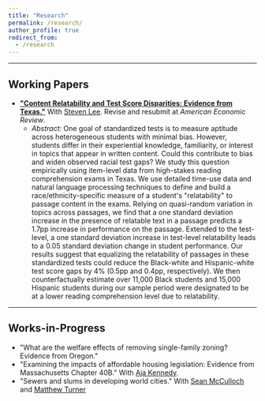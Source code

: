 ```yaml
---
title: "Research"
permalink: /research/
author_profile: true
redirect_from:
  - /research
---
```


<hr>

## Working Papers
* [**"Content Relatability and Test Score Disparities: Evidence from Texas."**](https://stevensjlee.github.io/culture-testing/lee_schaelling_latest_draft.pdf) With [Steven Lee](https://sites.google.com/view/stevenslee/home). Revise and resubmit at *American Economic Review*.
  * *Abstract:* One goal of standardized tests is to measure aptitude across heterogeneous students with minimal bias. However, students differ in their experiential knowledge, familiarity, or interest in topics that appear in written content. Could this contribute to bias and widen observed racial test gaps? We study this question empirically using item-level data from high-stakes reading comprehension exams in Texas. We use detailed time-use data and natural language processing techniques to define and build a race/ethnicity-specific measure of a student's "relatability" to passage content in the exams. Relying on quasi-random variation in topics across passages, we find that a one standard deviation increase in the presence of relatable text in a passage predicts a 1.7pp increase in performance on the passage. Extended to the test-level, a one standard deviation increase in test-level relatability leads to a 0.05 standard deviation change in student performance. Our results suggest that equalizing the relatability of passages in these standardized tests could reduce the Black-white and Hispanic-white test score gaps by 4% (0.5pp and 0.4pp, respectively). We then counterfactually estimate over 11,000 Black students and 15,000 Hispanic students during our sample period were designated to be at a lower reading comprehension level due to relatability.

<hr>

## Works-in-Progress
* "What are the welfare effects of removing single-family zoning? Evidence from Oregon."
* "Examining the impacts of affordable housing legislation: Evidence from Massachusetts Chapter 40B." With [Aja
Kennedy](https://ajakennedy.com/).
* "Sewers and slums in developing world cities." With [Sean McCulloch](https://www.seanmcculloch.com) and [Matthew Turner](https://matthewturner.org)
